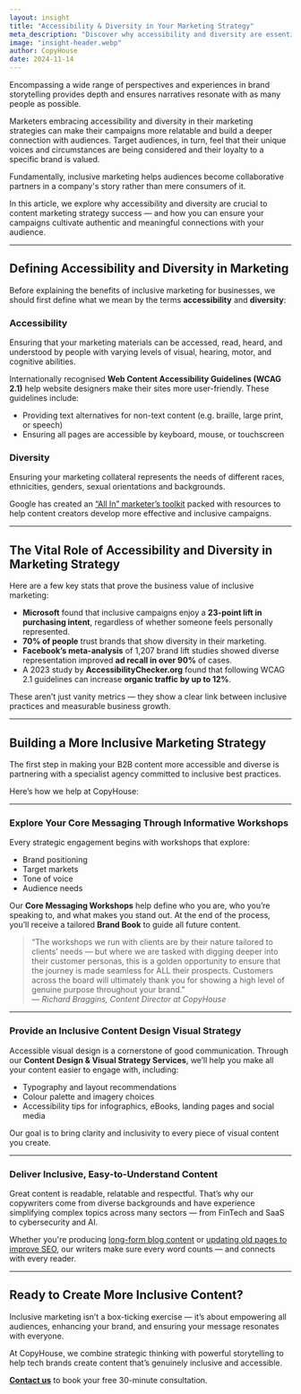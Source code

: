```yaml
---
layout: insight
title: "Accessibility & Diversity in Your Marketing Strategy"
meta_description: "Discover why accessibility and diversity are essential in B2B content marketing and how to create campaigns that resonate with all audiences."
image: "insight-header.webp"
author: CopyHouse
date: 2024-11-14
---
```


Encompassing a wide range of perspectives and experiences in brand storytelling provides depth and ensures narratives resonate with as many people as possible.

Marketers embracing accessibility and diversity in their marketing strategies can make their campaigns more relatable and build a deeper connection with audiences. Target audiences, in turn, feel that their unique voices and circumstances are being considered and their loyalty to a specific brand is valued.

Fundamentally, inclusive marketing helps audiences become collaborative partners in a company's story rather than mere consumers of it.  

In this article, we explore why accessibility and diversity are crucial to content marketing strategy success — and how you can ensure your campaigns cultivate authentic and meaningful connections with your audience.

---

## Defining Accessibility and Diversity in Marketing

Before explaining the benefits of inclusive marketing for businesses, we should first define what we mean by the terms **accessibility** and **diversity**:

### Accessibility
Ensuring that your marketing materials can be accessed, read, heard, and understood by people with varying levels of visual, hearing, motor, and cognitive abilities. 

Internationally recognised **Web Content Accessibility Guidelines (WCAG 2.1)** help website designers make their sites more user-friendly. These guidelines include:
- Providing text alternatives for non-text content (e.g. braille, large print, or speech)
- Ensuring all pages are accessible by keyboard, mouse, or touchscreen

### Diversity
Ensuring your marketing collateral represents the needs of different races, ethnicities, genders, sexual orientations and backgrounds.

Google has created an [“All In” marketer’s toolkit](https://all-in.withgoogle.com/) packed with resources to help content creators develop more effective and inclusive campaigns.

---

## The Vital Role of Accessibility and Diversity in Marketing Strategy

Here are a few key stats that prove the business value of inclusive marketing:

- **Microsoft** found that inclusive campaigns enjoy a **23-point lift in purchasing intent**, regardless of whether someone feels personally represented.
- **70% of people** trust brands that show diversity in their marketing.
- **Facebook’s meta-analysis** of 1,207 brand lift studies showed diverse representation improved **ad recall in over 90%** of cases.
- A 2023 study by **AccessibilityChecker.org** found that following WCAG 2.1 guidelines can increase **organic traffic by up to 12%**.

These aren’t just vanity metrics — they show a clear link between inclusive practices and measurable business growth.

---

## Building a More Inclusive Marketing Strategy

The first step in making your B2B content more accessible and diverse is partnering with a specialist agency committed to inclusive best practices.

Here’s how we help at CopyHouse:

---

### Explore Your Core Messaging Through Informative Workshops

Every strategic engagement begins with workshops that explore:
- Brand positioning
- Target markets
- Tone of voice
- Audience needs

Our **Core Messaging Workshops** help define who you are, who you’re speaking to, and what makes you stand out. At the end of the process, you’ll receive a tailored **Brand Book** to guide all future content.

> “The workshops we run with clients are by their nature tailored to clients’ needs — but where we are tasked with digging deeper into their customer personas, this is a golden opportunity to ensure that the journey is made seamless for ALL their prospects. Customers across the board will ultimately thank you for showing a high level of genuine purpose throughout your brand.”  
> — *Richard Braggins, Content Director at CopyHouse*

---

### Provide an Inclusive Content Design Visual Strategy

Accessible visual design is a cornerstone of good communication. Through our **Content Design & Visual Strategy Services**, we’ll help you make all your content easier to engage with, including:
- Typography and layout recommendations
- Colour palette and imagery choices
- Accessibility tips for infographics, eBooks, landing pages and social media

Our goal is to bring clarity and inclusivity to every piece of visual content you create.

---

### Deliver Inclusive, Easy-to-Understand Content

Great content is readable, relatable and respectful. That’s why our copywriters come from diverse backgrounds and have experience simplifying complex topics across many sectors — from FinTech and SaaS to cybersecurity and AI.

Whether you're producing [long-form blog content](https://www.copyhouse.io/insights/long-form-vs-short-form-content) or [updating old pages to improve SEO](https://www.copyhouse.io/insights/refresh-your-content), our writers make sure every word counts — and connects with every reader.

---

## Ready to Create More Inclusive Content?

Inclusive marketing isn’t a box-ticking exercise — it’s about empowering all audiences, enhancing your brand, and ensuring your message resonates with everyone.

At CopyHouse, we combine strategic thinking with powerful storytelling to help tech brands create content that’s genuinely inclusive and accessible.

**[Contact us](https://www.copyhouse.io/contact)** to book your free 30-minute consultation.

